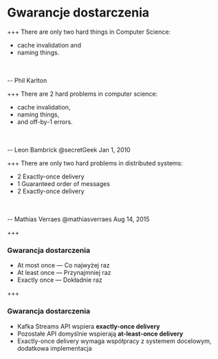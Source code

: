 
# Gwarancje dostarczenia


+++
There are only two hard things in Computer Science: 
* cache invalidation and
* naming things.
<br/>
<br/>
-- Phil Karlton


+++
There are 2 hard problems in computer science:
* cache invalidation, 
* naming things, 
* and off-by-1 errors.
<br/>
<br/>
-- Leon Bambrick @secretGeek
Jan 1, 2010



+++
There are only two hard problems in distributed systems: 
* 2 Exactly-once delivery 
* 1 Guaranteed order of messages 
* 2 Exactly-once delivery
<br/>
<br/>
-- Mathias Verraes @mathiasverraes
Aug 14, 2015



+++
### Gwarancja dostarczenia
* At most once — Co najwyżej raz
* At least once — Przynajmniej raz
* Exactly once — Dokładnie raz



+++
### Gwarancja dostarczenia
* Kafka Streams API wspiera **exactly-once delivery** 
* Pozostałe API domyślnie wspierają **at-least-once delivery**
* Exactly-once delivery wymaga współpracy z systemem docelowym, dodatkowa implementacja